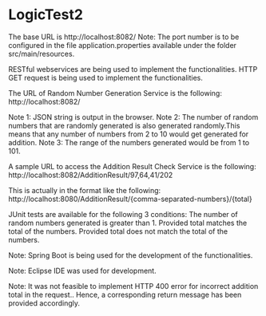 # LogicTest2
The base URL is http://localhost:8082/ 
Note: The port number is to be configured in the file application.properties available under the folder src/main/resources.

RESTful webservices are being used to implement the functionalities. HTTP GET request is being used to implement the functionalities.

The URL of Random Number Generation Service is the following: http://localhost:8082/

Note 1: JSON string is output in the browser. Note 2: The number of random numbers that are randomly generated is also generated randomly.This means that any number of numbers from 2 to 10 would get generated for addition. Note 3: The range of the numbers generated would be from 1 to 101.

A sample URL to access the Addition Result Check Service is the following: http://localhost:8082/AdditionResult/97,64,41/202

This is actually in the format like the following: http://localhost:8080/AdditionResult/{comma-separated-numbers}/{total}

JUnit tests are available for the following 3 conditions:
The number of random numbers generated is greater than 1. 
Provided total matches the total of the numbers.
Provided total does not match the total of the numbers.

Note: Spring Boot is being used for the development of the functionalities.

Note: Eclipse IDE was used for development.

Note: It was not feasible to implement HTTP 400 error for incorrect addition total in the request.. Hence, a corresponding return message has been provided accordingly.
